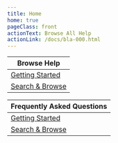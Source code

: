 ```yaml
---
title: Home
home: true
pageClass: front
actionText: Browse All Help
actionLink: /docs/bla-000.html
---
```


| Browse Help                                               |
| --------------------------------------------------------- |
| [Getting Started](/docs/)                                 |
| [Search & Browse](/docs/blh-010-search-and-browse.html)   | 

| Frequently Asked Questions                                |
|-----------------------------------------------------------|
| [Getting Started](/docs/)                                 |
| [Search & Browse](/docs/blh-010-search-and-browse.html)   |
